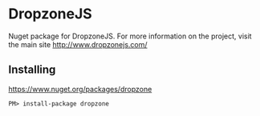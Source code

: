 DropzoneJS
==============

Nuget package for DropzoneJS. For more information on the project, visit the main site http://www.dropzonejs.com/

Installing
----------

https://www.nuget.org/packages/dropzone

`PM> install-package dropzone`
